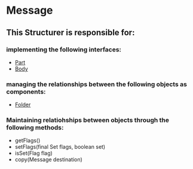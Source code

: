 # Message
## This Structurer is responsible for:
### implementing the following interfaces:
* [Part](../ServiceProviders/Part.md) 
* [Body](../ServiceProviders/Body.md) 
### managing the relationships between the following objects as components:
* [Folder](../Structurers/Folder.md) 
### Maintaining relatiohships between objects through the following methods: 
* getFlags()
* setFlags(final Set<Flag> flags, boolean set)
* isSet(Flag flag)
* copy(Message destination)
